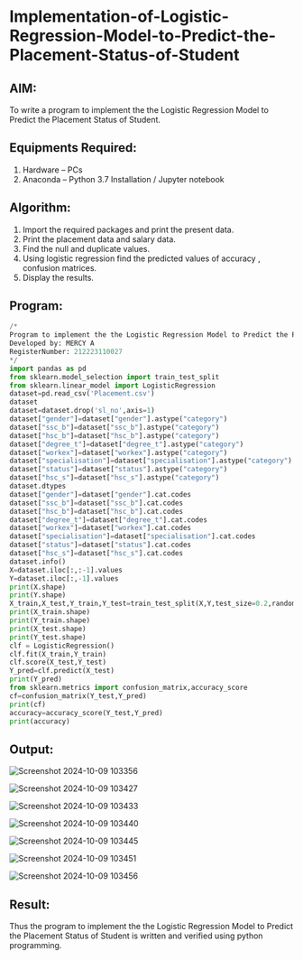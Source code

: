 # Implementation-of-Logistic-Regression-Model-to-Predict-the-Placement-Status-of-Student

## AIM:
To write a program to implement the the Logistic Regression Model to Predict the Placement Status of Student.

## Equipments Required:
1. Hardware – PCs
2. Anaconda – Python 3.7 Installation / Jupyter notebook

## Algorithm:
1. Import the required packages and print the present data.
2. Print the placement data and salary data.
3. Find the null and duplicate values.
4. Using logistic regression find the predicted values of accuracy , confusion matrices.
5. Display the results. 

## Program:
```python
/*
Program to implement the the Logistic Regression Model to Predict the Placement Status of Student.
Developed by: MERCY A
RegisterNumber: 212223110027
*/
import pandas as pd
from sklearn.model_selection import train_test_split
from sklearn.linear_model import LogisticRegression
dataset=pd.read_csv('Placement.csv')
dataset
dataset=dataset.drop('sl_no',axis=1)
dataset["gender"]=dataset["gender"].astype("category")
dataset["ssc_b"]=dataset["ssc_b"].astype("category")
dataset["hsc_b"]=dataset["hsc_b"].astype("category")
dataset["degree_t"]=dataset["degree_t"].astype("category")
dataset["workex"]=dataset["workex"].astype("category")
dataset["specialisation"]=dataset["specialisation"].astype("category")
dataset["status"]=dataset["status"].astype("category")
dataset["hsc_s"]=dataset["hsc_s"].astype("category")
dataset.dtypes
dataset["gender"]=dataset["gender"].cat.codes
dataset["ssc_b"]=dataset["ssc_b"].cat.codes
dataset["hsc_b"]=dataset["hsc_b"].cat.codes
dataset["degree_t"]=dataset["degree_t"].cat.codes
dataset["workex"]=dataset["workex"].cat.codes
dataset["specialisation"]=dataset["specialisation"].cat.codes
dataset["status"]=dataset["status"].cat.codes
dataset["hsc_s"]=dataset["hsc_s"].cat.codes
dataset.info()
X=dataset.iloc[:,:-1].values
Y=dataset.iloc[:,-1].values
print(X.shape)
print(Y.shape)
X_train,X_test,Y_train,Y_test=train_test_split(X,Y,test_size=0.2,random_state=42)
print(X_train.shape)
print(Y_train.shape)
print(X_test.shape)
print(Y_test.shape)
clf = LogisticRegression()
clf.fit(X_train,Y_train)
clf.score(X_test,Y_test)
Y_pred=clf.predict(X_test)
print(Y_pred)
from sklearn.metrics import confusion_matrix,accuracy_score
cf=confusion_matrix(Y_test,Y_pred)
print(cf)
accuracy=accuracy_score(Y_test,Y_pred)
print(accuracy)

```

## Output:
![Screenshot 2024-10-09 103356](https://github.com/user-attachments/assets/ffac10b3-c92c-4c7f-85b2-1f77a2010ab8)

![Screenshot 2024-10-09 103427](https://github.com/user-attachments/assets/2624884e-3053-42d1-8072-75516f505650)

![Screenshot 2024-10-09 103433](https://github.com/user-attachments/assets/317ab997-3add-431f-8c3b-e136cc114cf8)

![Screenshot 2024-10-09 103440](https://github.com/user-attachments/assets/f56e442d-5c4b-485e-a20b-8b617a8361fc)

![Screenshot 2024-10-09 103445](https://github.com/user-attachments/assets/5bcb4842-08a6-4125-97b9-badea00f9490)

![Screenshot 2024-10-09 103451](https://github.com/user-attachments/assets/c8dad4d3-7df1-4035-aedf-18321ed6194b)

![Screenshot 2024-10-09 103456](https://github.com/user-attachments/assets/5705dca6-5054-44b4-9288-0bb43dded1bf)


## Result:
Thus the program to implement the the Logistic Regression Model to Predict the Placement Status of Student is written and verified using python programming.
